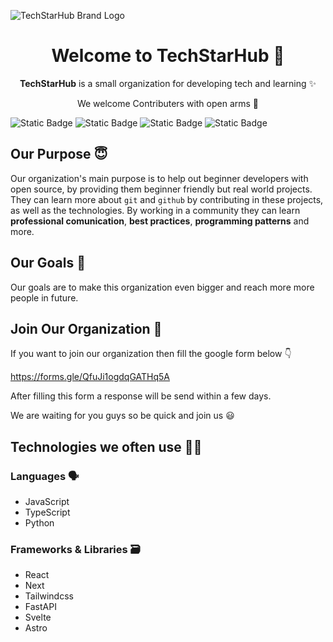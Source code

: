 
![TechStarHub Brand Logo](https://github.com/TechStarHub/.github/assets/85790967/15d77f8c-0b71-4d6b-bebe-435d449e92e0)

<h1 align="center">Welcome to TechStarHub 👋</h1>

<p align="center"> <b>TechStarHub</b> is a small organization for developing tech and learning ✨ </p>
<p align="center"> We welcome Contributers with open arms 🥳 </p> 


![Static Badge](https://img.shields.io/badge/contribute-green)
![Static Badge](https://img.shields.io/badge/learn-open_source-purple)
![Static Badge](https://img.shields.io/badge/difficulty-beginner_friendly-blue)
![Static Badge](https://img.shields.io/badge/gain-experience-14C38E)


## Our Purpose 😇
Our organization's main purpose is to help out beginner developers with open source, by providing them beginner friendly but real world projects. They can learn more about `git` and `github` by contributing in these projects, as well as the technologies. By working in a community they can learn **professional comunication**, **best practices**,  **programming patterns** and more. 

## Our Goals 🥅
Our goals are to make this organization even bigger and reach more more people in future. 

## Join Our Organization 🏢
If you want to join our organization then fill the google form below 👇

https://forms.gle/QfuJi1ogdqGATHq5A

After filling this form a response will be send within a few days.

We are waiting for you guys so be quick and join us  😃

## Technologies we often use 👨‍💻

### Languages 🗣️
- JavaScript
- TypeScript
- Python

### Frameworks & Libraries 🗃️
- React
- Next
- Tailwindcss
- FastAPI
- Svelte
- Astro
